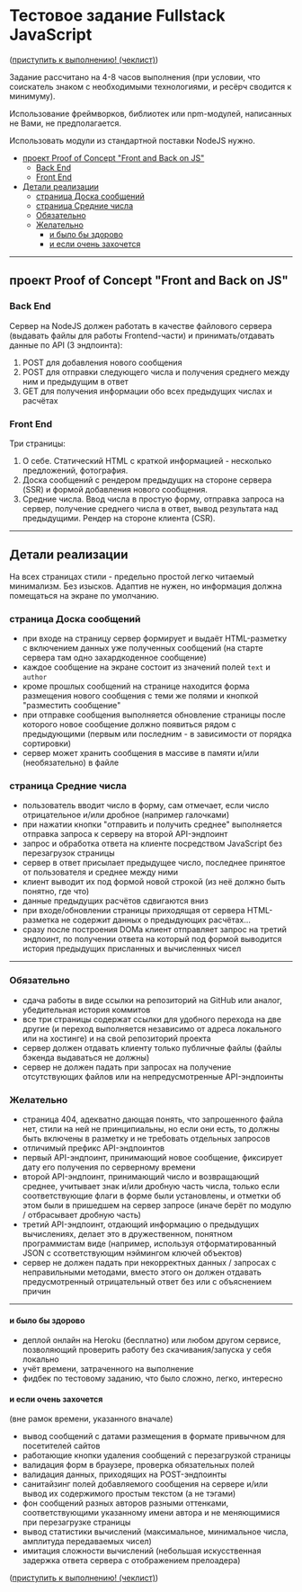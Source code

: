 # Тестовое задание Fullstack JavaScript

([приступить к выполнению! (чеклист)](https://unibreakfast.github.io/test-task-fullstack-js/))

Задание рассчитано на 4-8 часов выполнения (при условии, что соискатель знаком с необходимыми технологиями, и ресёрч сводится к минимуму).

Использование фреймворков, библиотек или npm-модулей, написанных не Вами, не предполагается.

Использовать модули из стандартной поставки NodeJS нужно.

- [проект Proof of Concept "Front and Back on JS"](#%D0%BF%D1%80%D0%BE%D0%B5%D0%BA%D1%82-proof-of-concept-front-and-back-on-js)
  - [Back End](#back-end)
  - [Front End](#front-end)
- [Детали реализации](#%D0%B4%D0%B5%D1%82%D0%B0%D0%BB%D0%B8-%D1%80%D0%B5%D0%B0%D0%BB%D0%B8%D0%B7%D0%B0%D1%86%D0%B8%D0%B8)
  - [страница Доска сообщений](#%D1%81%D1%82%D1%80%D0%B0%D0%BD%D0%B8%D1%86%D0%B0-%D0%B4%D0%BE%D1%81%D0%BA%D0%B0-%D1%81%D0%BE%D0%BE%D0%B1%D1%89%D0%B5%D0%BD%D0%B8%D0%B9)
  - [страница Средние числа](#%D1%81%D1%82%D1%80%D0%B0%D0%BD%D0%B8%D1%86%D0%B0-%D1%81%D1%80%D0%B5%D0%B4%D0%BD%D0%B8%D0%B5-%D1%87%D0%B8%D1%81%D0%BB%D0%B0)
  - [Обязательно](#%D0%BE%D0%B1%D1%8F%D0%B7%D0%B0%D1%82%D0%B5%D0%BB%D1%8C%D0%BD%D0%BE)
  - [Желательно](#%D0%B6%D0%B5%D0%BB%D0%B0%D1%82%D0%B5%D0%BB%D1%8C%D0%BD%D0%BE)
    - [и было бы здорово](#%D0%B8-%D0%B1%D1%8B%D0%BB%D0%BE-%D0%B1%D1%8B-%D0%B7%D0%B4%D0%BE%D1%80%D0%BE%D0%B2%D0%BE)
    - [и если очень захочется](#%D0%B8-%D0%B5%D1%81%D0%BB%D0%B8-%D0%BE%D1%87%D0%B5%D0%BD%D1%8C-%D0%B7%D0%B0%D1%85%D0%BE%D1%87%D0%B5%D1%82%D1%81%D1%8F)


--------------------------------------------------------------

## проект Proof of Concept "Front and Back on JS"

### Back End

Сервер на NodeJS должен работать в качестве файлового сервера (выдавать файлы для работы Frontend-части) и принимать/отдавать данные по API (3 эндпоинта):

1. POST для добавления нового сообщения
2. POST для отправки следующего числа и получения среднего между ним и предыдущим в ответ
3. GET для получения информации обо всех предыдущих числах и расчётах

### Front End

Три страницы:

1. О себе. Статический HTML с краткой информацией - несколько предложений, фотография.
2. Доска сообщений с рендером предыдущих на стороне сервера (SSR) и формой добавления нового сообщения.
3. Средние числа. Ввод числа в простую форму, отправка запроса на сервер, получение среднего числа в ответ, вывод результата над предыдущими. Рендер на стороне клиента (CSR).

--------------------------------------------------------------

## Детали реализации

На всех страницах стили - предельно простой легко читаемый минимализм. Без изысков. Адаптив не нужен, но информация должна помещаться на экране по умолчанию.

### страница Доска сообщений

- при входе на страницу сервер формирует и выдаёт HTML-разметку с включением данных уже полученных сообщений (на старте сервера там одно захардкоденное сообщение)
- каждое сообщение на экране состоит из значений полей `text` и `author`
- кроме прошлых сообщений на странице находится форма размещения нового сообщения c теми же полями и кнопкой "разместить сообщение"
- при отправке сообщения выполняется обновление страницы после которого новое сообщение должно появиться рядом с предыдующими (первым или последним - в зависимости от порядка сортировки)
- сервер может хранить сообщения в массиве в памяти и/или (необязательно) в файле

### страница Средние числа

- пользователь вводит число в форму, сам отмечает, если число отрицательное и/или дробное (например галочками)
- при нажатии кнопки "отправить и получить среднее" выполняется отправка запроса к серверу на второй API-эндпоинт
- запрос и обработка ответа на клиенте посредством JavaScript без перезагрузок страницы
- сервер в ответ присылает предыдущее число, последнее принятое от пользователя и среднее между ними
- клиент выводит их под формой новой строкой (из неё должно быть понятно, где что)
- данные предыдущих расчётов сдвигаются вниз
- при входе/обновлении страницы приходящая от сервера HTML-разметка не содержит данных о предыдующих расчётах...
- сразу после построения DOMa клиент отправляет запрос на третий эндпоинт, по получении ответа на который под формой выводится история предыдущих присланных и вычисленных чисел

--------------------------------------------------------------

### Обязательно

- сдача работы в виде ссылки на репозиторий на GitHub или аналог, убедительная история коммитов
- все три страницы содержат ссылки для удобного перехода на две другие (и переход выполняется независимо от адреса локального или на хостинге) и на свой репозиторий проекта
- сервер должен отдавать клиенту только публичные файлы (файлы бэкенда выдаваться не должны)
- сервер не должен падать при запросах на получение отсутствующих файлов или на непредусмотренные API-эндпоинты

### Желательно

- страница 404, адекватно дающая понять, что запрошенного файла нет, стили на ней не принципиальны, но если они есть, то должны быть включены в разметку и не требовать отдельных запросов
- отличимый префикс API-эндпоинтов
- первый API-эндпоинт, принимающий новое сообщение, фиксирует дату его получения по серверному времени
- второй API-эндпоинт, принимающий число и возвращающий среднее, учитывает знак и/или дробную часть числа, только если соответствующие флаги в форме были установлены, и отметки об этом были в пришедшем на сервер запросе (иначе берёт по модулю / отбрасывает дробную часть)
- третий API-эндпоинт, отдающий информацию о предыдущих вычислениях, делает это в дружественном, понятном программистам виде (например, используя отформатированный JSON с ссответствующим нэймингом ключей объектов)
- сервер не должен падать при некорректных данных / запросах с неправильными методами, вместо этого он должен отдавать предусмотренный отрицательный ответ без или с объяснением причин

--------------------------------------------------------------

#### и было бы здорово

- деплой онлайн на Heroku (бесплатно) или любом другом сервисе, позволяющий проверить работу без скачивания/запуска у себя локально
- учёт времени, затраченного на выполнение
- фидбек по тестовому заданию, что было сложно, легко, интересно

#### и если очень захочется

(вне рамок времени, указанного вначале)

- вывод сообщений с датами размещения в формате привычном для посетителей сайтов
- работающие кнопки удаления сообщений с перезагрузкой страницы
- валидация форм в браузере, проверка обязательных полей
- валидация данных, приходящих на POST-эндпоинты
- санитайзинг полей добавляемого сообщения на сервере и/или вывод их содержимого простым текстом (а не тэгами)
- фон сообщений разных авторов разными оттенками, соответствующими указанному имени автора и не меняющимися при перезагрузке страницы
- вывод статистики вычислений (максимальное, минимальное числа, амплитуда передаваемых чисел)
- имитация сложности вычислений (небольшая искусственная задержка ответа сервера с отображением прелоадера)

([приступить к выполнению! (чеклист)](https://unibreakfast.github.io/test-task-fullstack-js/))
